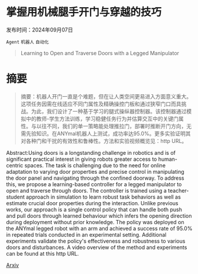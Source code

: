 # 掌握用机械腿手开门与穿越的技巧

发布时间：2024年09月07日

`Agent` `机器人` `自动化`

> Learning to Open and Traverse Doors with a Legged Manipulator

# 摘要

> 摘要：机器人开门一直是个难题，但在让人类空间更易进入方面意义重大。这项任务因需在线适应不同门属性及精确操控门板和通过狭窄门口而具挑战。为此，我们设计了一种基于学习的腿式操纵器控制器。该控制器通过模拟中的教师-学生方法训练，学习稳健任务行为并估算交互中的关键门属性。与以往不同，我们的单一策略能处理推拉门，部署时推断开门方向，无需先验知识。在ANYmal机器人上测试，成功率达95.0%。更多实验证明其对各种门和干扰的有效性和鲁棒性。方法和实验视频概览见：http URL。

> 
Abstract:Using doors is a longstanding challenge in robotics and is of significant practical interest in giving robots greater access to human-centric spaces. The task is challenging due to the need for online adaptation to varying door properties and precise control in manipulating the door panel and navigating through the confined doorway. To address this, we propose a learning-based controller for a legged manipulator to open and traverse through doors. The controller is trained using a teacher-student approach in simulation to learn robust task behaviors as well as estimate crucial door properties during the interaction. Unlike previous works, our approach is a single control policy that can handle both push and pull doors through learned behaviour which infers the opening direction during deployment without prior knowledge. The policy was deployed on the ANYmal legged robot with an arm and achieved a success rate of 95.0% in repeated trials conducted in an experimental setting. Additional experiments validate the policy's effectiveness and robustness to various doors and disturbances. A video overview of the method and experiments can be found at this http URL.
    

[Arxiv](https://arxiv.org/pdf/2409.04882)